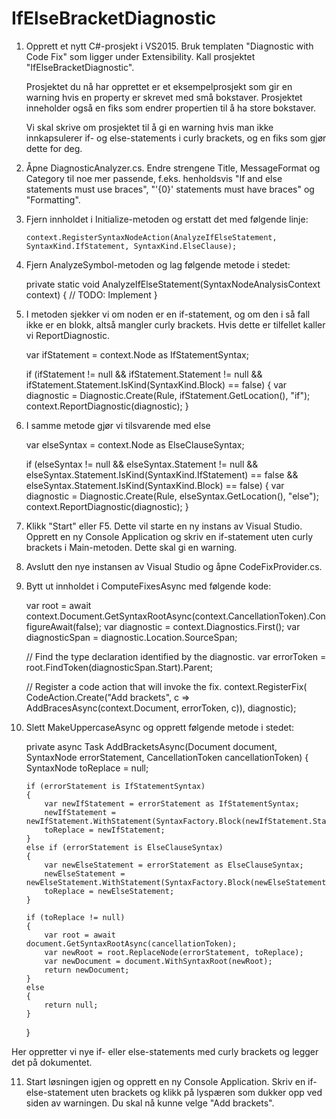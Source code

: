 # IfElseBracketDiagnostic

1. Opprett et nytt C#-prosjekt i VS2015. Bruk templaten "Diagnostic with Code Fix" som ligger under Extensibility. Kall prosjektet "IfElseBracketDiagnostic".

   Prosjektet du nå har opprettet er et eksempelprosjekt som gir en warning hvis en property er skrevet med små bokstaver. Prosjektet inneholder også en fiks som endrer propertien til å ha store bokstaver.  

   Vi skal skrive om prosjektet til å gi en warning hvis man ikke innkapsulerer if- og else-statements i curly brackets, og en fiks som gjør dette for deg.

2. Åpne DiagnosticAnalyzer.cs. Endre strengene Title, MessageFormat og Category til noe mer passende, f.eks. henholdsvis "If and else statements must use braces", "'{0}' statements must have braces" og "Formatting".

3. Fjern innholdet i Initialize-metoden og erstatt det med følgende linje:

       context.RegisterSyntaxNodeAction(AnalyzeIfElseStatement, SyntaxKind.IfStatement, SyntaxKind.ElseClause);

4. Fjern AnalyzeSymbol-metoden og lag følgende metode i stedet:

    private static void AnalyzeIfElseStatement(SyntaxNodeAnalysisContext context)
    {
       // TODO: Implement
    }

5. I metoden sjekker vi om noden er en if-statement, og om den i så fall ikke er en blokk, altså mangler curly brackets. Hvis dette er tilfellet kaller vi ReportDiagnostic.

    var ifStatement = context.Node as IfStatementSyntax;
    
    if (ifStatement != null 
        && ifStatement.Statement != null 
        && ifStatement.Statement.IsKind(SyntaxKind.Block) == false)
    {
        var diagnostic = Diagnostic.Create(Rule, ifStatement.GetLocation(), "if");
        context.ReportDiagnostic(diagnostic);
    }

6. I samme metode gjør vi tilsvarende med else

    var elseSyntax = context.Node as ElseClauseSyntax;
    
    if (elseSyntax != null
        && elseSyntax.Statement != null
        && elseSyntax.Statement.IsKind(SyntaxKind.IfStatement) == false
        && elseSyntax.Statement.IsKind(SyntaxKind.Block) == false)
    {
        var diagnostic = Diagnostic.Create(Rule, elseSyntax.GetLocation(), "else");
        context.ReportDiagnostic(diagnostic);
    }

7. Klikk "Start" eller F5. Dette vil starte en ny instans av Visual Studio. Opprett en ny Console Application og skriv en if-statement uten curly brackets i Main-metoden. Dette skal gi en warning.

8. Avslutt den nye instansen av Visual Studio og åpne CodeFixProvider.cs.

9. Bytt ut innholdet i ComputeFixesAsync med følgende kode:

    var root = await context.Document.GetSyntaxRootAsync(context.CancellationToken).ConfigureAwait(false);
    var diagnostic = context.Diagnostics.First();
    var diagnosticSpan = diagnostic.Location.SourceSpan;
    
    // Find the type declaration identified by the diagnostic.
    var errorToken = root.FindToken(diagnosticSpan.Start).Parent;
    
    // Register a code action that will invoke the fix.
    context.RegisterFix(
        CodeAction.Create("Add brackets", c => AddBracesAsync(context.Document, errorToken, c)),
        diagnostic);

10. Slett MakeUppercaseAsync og opprett følgende metode i stedet:

    private async Task<Document> AddBracketsAsync(Document document, SyntaxNode errorStatement, CancellationToken cancellationToken)
    {
        SyntaxNode toReplace = null;
    
        if (errorStatement is IfStatementSyntax)
        {
            var newIfStatement = errorStatement as IfStatementSyntax;
            newIfStatement = newIfStatement.WithStatement(SyntaxFactory.Block(newIfStatement.Statement)).WithAdditionalAnnotations(Formatter.Annotation);
            toReplace = newIfStatement;
        }
        else if (errorStatement is ElseClauseSyntax)
        {
            var newElseStatement = errorStatement as ElseClauseSyntax;
            newElseStatement = newElseStatement.WithStatement(SyntaxFactory.Block(newElseStatement.Statement)).WithAdditionalAnnotations(Formatter.Annotation);
            toReplace = newElseStatement;
        }
    
        if (toReplace != null)
        {
            var root = await document.GetSyntaxRootAsync(cancellationToken);
            var newRoot = root.ReplaceNode(errorStatement, toReplace);
            var newDocument = document.WithSyntaxRoot(newRoot);
            return newDocument;
        }
        else
        {
            return null;
        }
    }

   Her oppretter vi nye if- eller else-statements med curly brackets og legger det på dokumentet.

11. Start løsningen igjen og opprett en ny Console Application. Skriv en if-else-statement uten brackets og klikk på lyspæren som dukker opp ved siden av warningen. Du skal nå kunne velge "Add brackets".
